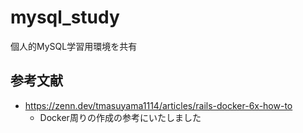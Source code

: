 # mysql_study
個人的MySQL学習用環境を共有

## 参考文献

* https://zenn.dev/tmasuyama1114/articles/rails-docker-6x-how-to
  * Docker周りの作成の参考にいたしました
